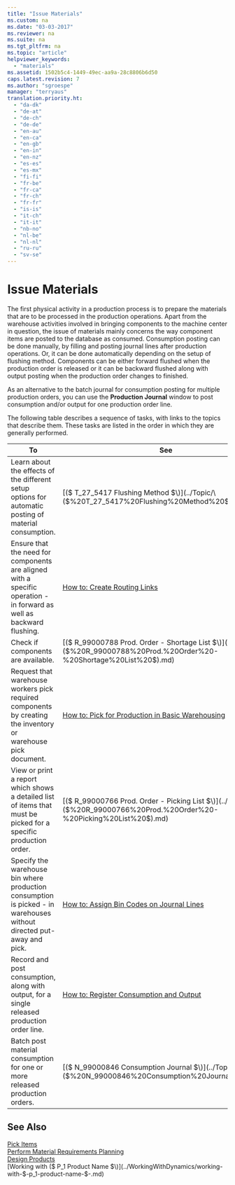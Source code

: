 ```yaml
---
title: "Issue Materials"
ms.custom: na
ms.date: "03-03-2017"
ms.reviewer: na
ms.suite: na
ms.tgt_pltfrm: na
ms.topic: "article"
helpviewer_keywords: 
  - "materials"
ms.assetid: 1502b5c4-1449-49ec-aa9a-28c8806b6d50
caps.latest.revision: 7
ms.author: "sgroespe"
manager: "terryaus"
translation.priority.ht: 
  - "da-dk"
  - "de-at"
  - "de-ch"
  - "de-de"
  - "en-au"
  - "en-ca"
  - "en-gb"
  - "en-in"
  - "en-nz"
  - "es-es"
  - "es-mx"
  - "fi-fi"
  - "fr-be"
  - "fr-ca"
  - "fr-ch"
  - "fr-fr"
  - "is-is"
  - "it-ch"
  - "it-it"
  - "nb-no"
  - "nl-be"
  - "nl-nl"
  - "ru-ru"
  - "sv-se"
---
```

# Issue Materials
The first physical activity in a production process is to prepare the materials that are to be processed in the production operations. Apart from the warehouse activities involved in bringing components to the machine center in question, the issue of materials mainly concerns the way component items are posted to the database as consumed. Consumption posting can be done manually, by filling and posting journal lines after production operations. Or, it can be done automatically depending on the setup of flushing method. Components can be either forward flushed when the production order is released or it can be backward flushed along with output posting when the production order changes to finished.  
  
 As an alternative to the batch journal for consumption posting for multiple production orders, you can use the **Production Journal** window to post consumption and\/or output for one production order line.  
  
 The following table describes a sequence of tasks, with links to the topics that describe them. These tasks are listed in the order in which they are generally performed.  
  
|**To**|**See**|  
|------------|-------------|  
|Learn about the effects of the different setup options for automatic posting of material consumption.|[\($ T\_27\_5417 Flushing Method $\)](../Topic/\($%20T_27_5417%20Flushing%20Method%20$\).md)|  
|Ensure that the need for components are aligned with a specific operation \- in forward as well as backward flushing.|[How to: Create Routing Links](../DesignAndEngineering/how-to-create-routing-links.md)|  
|Check if components are available.|[\($ R\_99000788 Prod. Order \- Shortage List $\)](../Topic/\($%20R_99000788%20Prod.%20Order%20-%20Shortage%20List%20$\).md)|  
|Request that warehouse workers pick required components by creating the inventory or warehouse pick document.|[How to: Pick for Production in Basic Warehousing](../WarehouseActivities/how-to-pick-for-production-in-basic-warehousing.md)|  
|View or print a report which shows a detailed list of items that must be picked for a specific production order.|[\($ R\_99000766 Prod. Order \- Picking List $\)](../Topic/\($%20R_99000766%20Prod.%20Order%20-%20Picking%20List%20$\).md)|  
|Specify the warehouse bin where production consumption is picked \- in warehouses without directed put\-away and pick.|[How to: Assign Bin Codes on Journal Lines](../Production/how-to-assign-bin-codes-on-journal-lines.md)|  
|Record and post consumption, along with output, for a single released production order line.|[How to: Register Consumption and Output](../Production/how-to-register-consumption-and-output.md)|  
|Batch post material consumption for one or more released production orders.|[\($ N\_99000846 Consumption Journal $\)](../Topic/\($%20N_99000846%20Consumption%20Journal%20$\).md)|  
  
## See Also  
 [Pick Items](../WarehouseActivities/pick-items.md)   
 [Perform Material Requirements Planning](../OperationsPlanning/perform-material-requirements-planning.md)   
 [Design Products](../DesignAndEngineering/design-products.md)   
 [Working with \($ P\_1 Product Name $\)](../WorkingWithDynamics/working-with-$-p_1-product-name-$-.md)